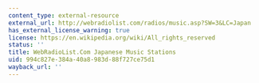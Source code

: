 ```yaml
---
content_type: external-resource
external_url: http://webradiolist.com/radios/music.asp?SW=3&LC=Japan
has_external_license_warning: true
license: https://en.wikipedia.org/wiki/All_rights_reserved
status: ''
title: WebRadioList.Com Japanese Music Stations
uid: 994c827e-384a-40a8-983d-88f727ce75d1
wayback_url: ''
---
```


